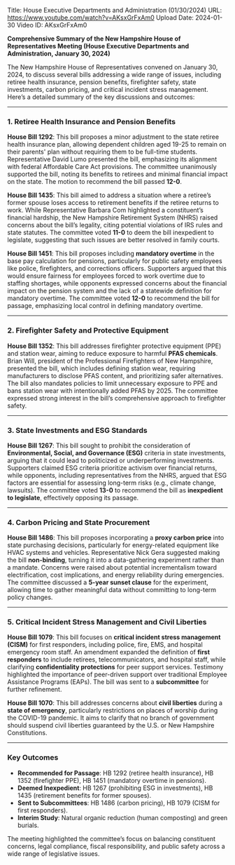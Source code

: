 Title: House Executive Departments and Administration (01/30/2024)
URL: https://www.youtube.com/watch?v=AKsxGrFxAm0
Upload Date: 2024-01-30
Video ID: AKsxGrFxAm0

**Comprehensive Summary of the New Hampshire House of Representatives Meeting (House Executive Departments and Administration, January 30, 2024)**

The New Hampshire House of Representatives convened on January 30, 2024, to discuss several bills addressing a wide range of issues, including retiree health insurance, pension benefits, firefighter safety, state investments, carbon pricing, and critical incident stress management. Here’s a detailed summary of the key discussions and outcomes:

---

### **1. Retiree Health Insurance and Pension Benefits**

**House Bill 1292**: This bill proposes a minor adjustment to the state retiree health insurance plan, allowing dependent children aged 19-25 to remain on their parents' plan without requiring them to be full-time students. Representative David Lumo presented the bill, emphasizing its alignment with federal Affordable Care Act provisions. The committee unanimously supported the bill, noting its benefits to retirees and minimal financial impact on the state. The motion to recommend the bill passed **12-0**.

**House Bill 1435**: This bill aimed to address a situation where a retiree’s former spouse loses access to retirement benefits if the retiree returns to work. While Representative Barbara Com highlighted a constituent’s financial hardship, the New Hampshire Retirement System (NHRS) raised concerns about the bill’s legality, citing potential violations of IRS rules and state statutes. The committee voted **11-0** to deem the bill inexpedient to legislate, suggesting that such issues are better resolved in family courts.

**House Bill 1451**: This bill proposes including **mandatory overtime** in the base pay calculation for pensions, particularly for public safety employees like police, firefighters, and corrections officers. Supporters argued that this would ensure fairness for employees forced to work overtime due to staffing shortages, while opponents expressed concerns about the financial impact on the pension system and the lack of a statewide definition for mandatory overtime. The committee voted **12-0** to recommend the bill for passage, emphasizing local control in defining mandatory overtime.

---

### **2. Firefighter Safety and Protective Equipment**

**House Bill 1352**: This bill addresses firefighter protective equipment (PPE) and station wear, aiming to reduce exposure to harmful **PFAS chemicals**. Brian Will, president of the Professional Firefighters of New Hampshire, presented the bill, which includes defining station wear, requiring manufacturers to disclose PFAS content, and prioritizing safer alternatives. The bill also mandates policies to limit unnecessary exposure to PPE and bans station wear with intentionally added PFAS by 2025. The committee expressed strong interest in the bill’s comprehensive approach to firefighter safety.

---

### **3. State Investments and ESG Standards**

**House Bill 1267**: This bill sought to prohibit the consideration of **Environmental, Social, and Governance (ESG)** criteria in state investments, arguing that it could lead to politicized or underperforming investments. Supporters claimed ESG criteria prioritize activism over financial returns, while opponents, including representatives from the NHRS, argued that ESG factors are essential for assessing long-term risks (e.g., climate change, lawsuits). The committee voted **13-0** to recommend the bill as **inexpedient to legislate**, effectively opposing its passage.

---

### **4. Carbon Pricing and State Procurement**

**House Bill 1486**: This bill proposes incorporating a **proxy carbon price** into state purchasing decisions, particularly for energy-related equipment like HVAC systems and vehicles. Representative Nick Gera suggested making the bill **non-binding**, turning it into a data-gathering experiment rather than a mandate. Concerns were raised about potential incrementalism toward electrification, cost implications, and energy reliability during emergencies. The committee discussed a **5-year sunset clause** for the experiment, allowing time to gather meaningful data without committing to long-term policy changes.

---

### **5. Critical Incident Stress Management and Civil Liberties**

**House Bill 1079**: This bill focuses on **critical incident stress management (CISM)** for first responders, including police, fire, EMS, and hospital emergency room staff. An amendment expanded the definition of **first responders** to include retirees, telecommunicators, and hospital staff, while clarifying **confidentiality protections** for peer support services. Testimony highlighted the importance of peer-driven support over traditional Employee Assistance Programs (EAPs). The bill was sent to a **subcommittee** for further refinement.

**House Bill 1070**: This bill addresses concerns about **civil liberties** during a **state of emergency**, particularly restrictions on places of worship during the COVID-19 pandemic. It aims to clarify that no branch of government should suspend civil liberties guaranteed by the U.S. or New Hampshire Constitutions.

---

### **Key Outcomes**
- **Recommended for Passage**: HB 1292 (retiree health insurance), HB 1352 (firefighter PPE), HB 1451 (mandatory overtime in pensions).
- **Deemed Inexpedient**: HB 1267 (prohibiting ESG in investments), HB 1435 (retirement benefits for former spouses).
- **Sent to Subcommittees**: HB 1486 (carbon pricing), HB 1079 (CISM for first responders).
- **Interim Study**: Natural organic reduction (human composting) and green burials.

The meeting highlighted the committee’s focus on balancing constituent concerns, legal compliance, fiscal responsibility, and public safety across a wide range of legislative issues.